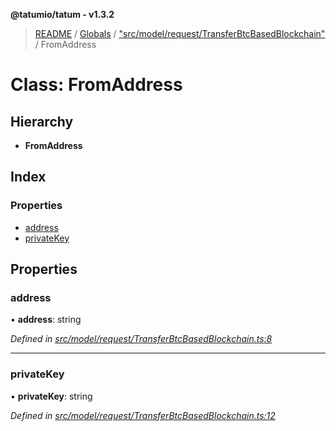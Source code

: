 **@tatumio/tatum - v1.3.2**

> [README](../README.md) / [Globals](../globals.md) / ["src/model/request/TransferBtcBasedBlockchain"](../modules/_src_model_request_transferbtcbasedblockchain_.md) / FromAddress

# Class: FromAddress

## Hierarchy

* **FromAddress**

## Index

### Properties

* [address](_src_model_request_transferbtcbasedblockchain_.fromaddress.md#address)
* [privateKey](_src_model_request_transferbtcbasedblockchain_.fromaddress.md#privatekey)

## Properties

### address

•  **address**: string

*Defined in [src/model/request/TransferBtcBasedBlockchain.ts:8](https://github.com/tatumio/tatum-js/blob/b9ab1e4/src/model/request/TransferBtcBasedBlockchain.ts#L8)*

___

### privateKey

•  **privateKey**: string

*Defined in [src/model/request/TransferBtcBasedBlockchain.ts:12](https://github.com/tatumio/tatum-js/blob/b9ab1e4/src/model/request/TransferBtcBasedBlockchain.ts#L12)*
